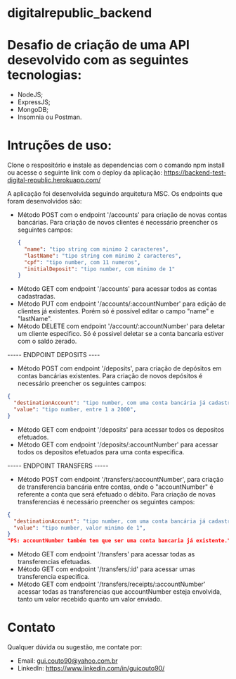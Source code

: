 # digitalrepublic_backend


# Desafio de criação de uma API desevolvido com as seguintes tecnologias:
- NodeJS;
- ExpressJS;
- MongoDB;
- Insomnia ou Postman.

# Intruções de uso:

Clone o respositório e instale as dependencias com o comando npm install ou acesse o seguinte link com o deploy da aplicação:
https://backend-test-digital-republic.herokuapp.com/
  
A aplicação foi desenvolvida seguindo arquitetura MSC.
Os endpoints que foram desenvolvidos são:
- Método POST com o endpoint '/accounts' para criação de novas contas bancárias.
  Para criação de novos clientes é necessário preencher os seguintes campos:
  ```json
  {
    "name": "tipo string com minimo 2 caracteres",
    "lastName": "tipo string com minimo 2 caracteres",
    "cpf": "tipo number, com 11 numeros",
    "initialDeposit": "tipo number, com minimo de 1"
  }
  ```
 - Método GET com endpoint '/accounts' para acessar todos as contas cadastradas.
 - Método PUT com endpoint '/accounts/:accountNumber' para edição de clientes já existentes. Porém só é possível editar o campo "name" e "lastName".
 - Método DELETE com endpoint '/account/:accountNumber' para deletar um cliente especifico. Só é possivel deletar se a conta bancaria estiver com o saldo zerado.
 
 ----- ENDPOINT DEPOSITS ----
 - Método POST com endpoint '/deposits', para criação de depósitos em contas bancárias existentes.
    Para criação de novos depósitos é necessário preencher os seguintes campos:
    
  ```json
  {
    "destinationAccount": "tipo number, com uma conta bancária já cadastrada",
    "value": "tipo number, entre 1 a 2000",
  }
  ```
  
  - Método GET com endpoint '/deposits' para acessar todos os depositos efetuados.
  - Método GET com endpoint '/deposits/:accountNumber' para acessar todos os depositos efetuados para uma conta especifica.
  
  ----- ENDPOINT TRANSFERS -----
 - Método POST com endpoint '/transfers/:accountNumber', para criação de transferencia bancária entre contas, onde o "accountNumber" é referente a conta que será efetuado o débito.
    Para criação de novas transferencias é necessário preencher os seguintes campos:
  ```json
  {
    "destinationAccount": "tipo number, com uma conta bancária já cadastrada",
    "value": "tipo number, valor minimo de 1",
  }
  "PS: accountNumber também tem que ser uma conta bancaria já existente."
  ```
  
  - Método GET com endpoint '/transfers' para acessar todas as transferencias efetuadas.
  - Método GET com endpoint '/transfers/:id' para acessar umas transferencia especifica.
  - Método GET com endpoint '/transfers/receipts/:accountNumber' acessar todas as transferencias que accountNumber esteja envolvida, tanto um valor recebido quanto um valor enviado.

  # Contato
  Qualquer dúvida ou sugestão, me contate por:
  - Email: gui.couto90@yahoo.com.br
  - LinkedIn: https://www.linkedin.com/in/guicouto90/
